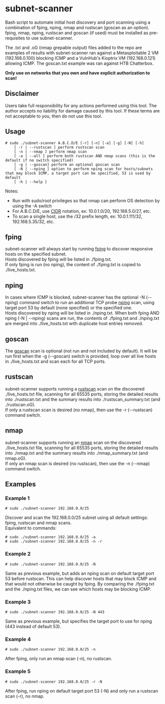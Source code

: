 # subnet-scanner
Bash script to automate initial host discovery and port scanning using a combination of fping, nping, nmap and rustscan (goscan as an option).  
fping, nmap, nping, rustscan and goscan (if used) must be installed as pre-requisites to use subnet-scanner.  

The .txt and .oG (nmap grepable output) files added to the repo are examples of results with subnet-scanner ran against a Metasploitable 2 VM (192.168.0.100) blocking ICMP and a VulnHub's Kioptrix VM (192.168.0.121) allowing ICMP. The goscan.txt example was ran against HTB Chatterbox.  

**Only use on networks that you own and have explicit authorization to scan!**  

## Disclaimer
Users take full responsibility for any actions performed using this tool.  The author accepts no liability for damage caused by this tool.  If these terms are not acceptable to you, then do not use this tool.  

## Usage  
```text
# sudo ./subnet-scanner A.B.C.D/E [-r] [-n] [-a] [-g] [-N] [-h]  
	[ -r | --rustscan ] perform rustscan scan  
	[ -n | --nmap ] perform nmap scan  
	[ -a | --all ] perform both rustscan AND nmap scans (this is the default if no switch specified)  
	[ -g | --goscan] perform an optional goscan scan
	[ -N | --nping ] option to perform nping scan for hosts/subnets that may block ICMP, a target port can be specified, 53 is used by default  
	[ -h | --help ]  
```

Notes:  
* Run with sudo/root privileges so that nmap can perform OS detection by using the -A switch  
* For A.B.C.D/E, use [CIDR](https://en.wikipedia.org/wiki/Classless_Inter-Domain_Routing#CIDR_notation) notation, ex: 10.0.1.0/20, 192.168.5.0/27, etc.  
* To scan a single host, use the /32 prefix length, ex: 10.0.1.111/32, 192.168.5.35/32, etc.  

## fping
subnet-scanner will always start by running [fping](https://fping.org/) to discover responsive hosts on the specified subnet.  
Hosts discovered by fping will be listed in ./fping.txt.  
If only fping is run (no nping), the content of ./fping.txt is copied to ./live_hosts.txt.  

## nping
In cases where ICMP is blocked, subnet-scanner has the optional -N (--nping) command switch to run an additional TCP probe [nping](https://nmap.org/nping/) scan, using target port 53 by default (none specified) or the specified one.  
Hosts discovered by nping will be listed in ./nping.txt.
When both fping AND nping (-N | --nping) scans are run, the contents of ./fping.txt and ./nping.txt are merged into ./live_hosts.txt with duplicate host entries removed.  

## goscan  
The [goscan](https://github.com/sdcampbell/goscan) scan is optional (not run and not included by default). It will be run first when the -g (--goscan) switch is provided, loop over all live hosts in ./live_hosts.txt and scan each for all TCP ports.  

## rustscan
subnet-scanner supports running a [rustscan](https://rustscan.github.io/RustScan/) scan on the discovered ./live_hosts.txt file, scanning for all 65535 ports, storing the detailed results into ./rustscan.txt and the summary results into ./rustscan_summary.txt (and ./rustscan.oG).  
If only a rustscan scan is desired (no nmap), then use the -r (--rustscan) command switch.  

## nmap
subnet-scanner supports running an [nmap](https://nmap.org/) scan on the discovered ./live_hosts.txt file, scanning for all 65535 ports, storing the detailed results into ./nmap.txt and the summary results into ./nmap_summary.txt (and nmap.oG).  
If only an nmap scan is desired (no rustscan), then use the -n (--nmap) command switch. 

## Examples
### Example 1
```text
# sudo ./subnet-scanner 192.168.0.0/25  
```
Discover and scan the 192.168.0.0/25 subnet using all default settings: fping, rustscan and nmap scans.  
Equivalent to commands:  
```text
# sudo ./subnet-scanner 192.168.0.0/25 -a  
# sudo ./subnet-scanner 192.168.0.0/25 -n -r  
```
### Example 2
```text
# sudo ./subnet-scanner 192.168.0.0/25 -N  
```	
Same as previous example, but adds an nping scan on default target port 53 before rustscan. This can help discover hosts that may block ICMP and that would not otherwise be caught by fping. By comparing the ./fping.txt and the ./nping.txt files, we can see which hosts may be blocking ICMP.  

### Example 3
```text
# sudo ./subnet-scanner 192.168.0.0/25 -N 443  
```
Same as previous example, but specifies the target port to use for nping (443 instead of default 53).  

### Example 4
```text
# sudo ./subnet-scanner 192.168.0.0/25 -n  
```	
After fping, only run an nmap scan (-n), no rustscan.  

### Example 5
```text
# sudo ./subnet-scanner 192.168.0.0/25 -r -N  
```	
After fping, run nping on default target port 53 (-N) and only run a rustscan scan (-r), no nmap.
